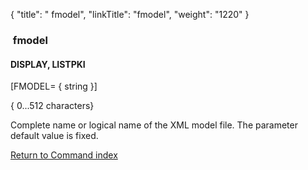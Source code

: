 {
    "title": " fmodel",
    "linkTitle": "fmodel",
    "weight": "1220"
}<span id="fmodel"></span>

###  fmodel

#### DISPLAY, LISTPKI

\[FMODEL= { string }\]     

{
0...512 characters}

Complete name or logical name of the XML model file. The parameter default value is fixed.

[Return to Command index](../../)

 

